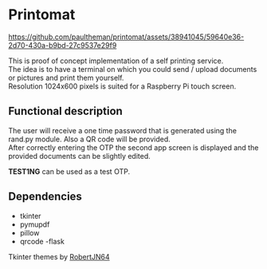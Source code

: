 # Printomat

https://github.com/paultheman/printomat/assets/38941045/59640e36-2d70-430a-b9bd-27c9537e29f9

This is proof of concept implementation of a self printing service.  
The idea is to have a terminal on which you could send / upload documents or pictures and print them yourself.  
Resolution 1024x600 pixels is suited for a Raspberry Pi touch screen.  

## Functional description

The user will receive a one time password that is generated using the rand.py module. Also a QR code will be provided.  
After correctly entering the OTP the second app screen is displayed and the provided documents can be slightly edited.  

**TEST1NG** can be used as a test OTP.  

## Dependencies
- tkinter
- pymupdf
- pillow
- qrcode
-flask

Tkinter themes by [RobertJN64](https://github.com/RobertJN64/TKinterModernThemes/commits?author=RobertJN64)

